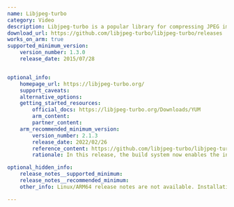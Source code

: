 ```yaml
---
name: Libjpeg-turbo
category: Video
description: Libjpeg-turbo is a popular library for compressing JPEG images, helping to minimize the size of image data for easier storage or transmission.
download_url: https://github.com/libjpeg-turbo/libjpeg-turbo/releases
works_on_arm: true
supported_minimum_version:
    version_number: 1.3.0
    release_date: 2015/07/28


optional_info:
    homepage_url: https://libjpeg-turbo.org/
    support_caveats:
    alternative_options:
    getting_started_resources:
        official_docs: https://libjpeg-turbo.org/Downloads/YUM
        arm_content:
        partner_content:
    arm_recommended_minimum_version:
        version_number: 2.1.3
        release_date: 2022/02/26
        reference_content: https://github.com/libjpeg-turbo/libjpeg-turbo/releases/tag/2.1.3
        rationale: In this release, the build system now enables the intrinsics implementation of the Aarch64 NEON SIMD extensions by default when using GCC 12 or later.

optional_hidden_info:
    release_notes__supported_minimum:
    release_notes__recommended_minimum:
    other_info: Linux/ARM64 release notes are not available. Installation and Testing are done using "apt install libjpeg-turbo8*-dev". Kindly refer [here](https://launchpad.net/ubuntu/+source/libjpeg-turbo). The minimum version of libjpeg-turbo v1.3.0 corresponds to ubuntu:14.04 and v2.1.2 to ubuntu:22.04.

---
```


